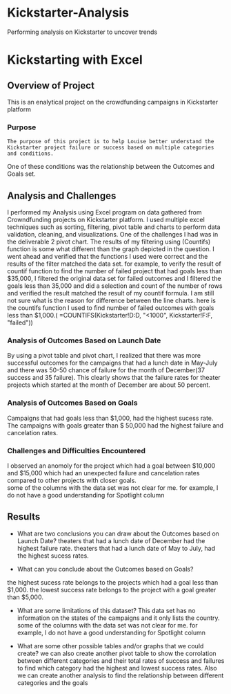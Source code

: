 # Kickstarter-Analysis
Performing analysis on Kickstarter to uncover trends
# Kickstarting with Excel
## Overview of Project

This is an enalytical project on the crowdfunding campaigns in Kickstarter platform
### Purpose
	The purpose of this project is to help Louise better understand the Kickstarter project failure or success based on multiple categories and conditions.
One of these conditions was the relationship between the Outcomes and Goals set.

## Analysis and Challenges
I performed my Analysis using Excel program on data gathered from Crowndfunding projects on Kickstarter platform. I used multiple excel techniques such as sorting, filtering, pivot table and charts to perform data validation, cleaning, and visualizations.
One of the challenges I had was in the deliverable 2 pivot chart. The results of my filtering using (Countifs) function is some what different than the graph depicted in the question. I went ahead and verified that the functions I used were correct and the results of the filter matched the data set.
for example, to verify the result of countif function to find the number of failed project that had goals less than $35,000, I filtered the original data set for failed outcomes and I filtered the goals less than 35,000 and did a selection and count of the number of rows and verified the result matched the result of my countif formula.
I am still not sure what is the reason for difference between the line charts.
here is the countifs function I used to find number of failed outcomes with goals less than $1,000.( =COUNTIFS(Kickstarter!D:D, "<1000", Kickstarter!F:F, "failed"))
	

### Analysis of Outcomes Based on Launch Date
By using a pivot table and pivot chart, I realized that there was more successful outcomes for the campaigns that had a lunch date in May-July and there was 50-50 chance of failure for the month of December(37 success and 35 failure). This clearly shows that the failure rates for theater projects which started at the month of December are about 50 percent.


### Analysis of Outcomes Based on Goals

Campaigns that had goals less than $1,000, had the highest sucess rate. The campaigns with goals greater than $ 50,000 had the highest failure and cancelation rates.


### Challenges and Difficulties Encountered

I observed an anomoly for the project which had a goal between $10,000 and $15,000 which had an unexpected failure and cancelation rates compared to other projects with closer goals.	
some of the columns with the data set was not clear for me. for example, I do not have a good understanding for Spotlight column
## Results

- What are two conclusions you can draw about the Outcomes based on Launch Date?
theaters that had a lunch date of December had the highest failure rate.
theaters that had a lunch date of May to July, had the highest sucess rates.

- What can you conclude about the Outcomes based on Goals?

the highest sucess rate belongs to the projects which had a goal less than $1,000. the lowest success rate belongs to the project with a goal greater than $5,000.

- What are some limitations of this dataset?
This data set has no information on the states of the campaigns and it only lists the country.
some of the columns with the data set was not clear for me. for example, I do not have a good understanding for Spotlight column

- What are some other possible tables and/or graphs that we could create?
we can also create another pivot table to show the corrolation between different categories and their total rates of success and failures to find which category had the highest and lowest success rates.
Also we can create another analysis to find the relationship between different categories and the goals

